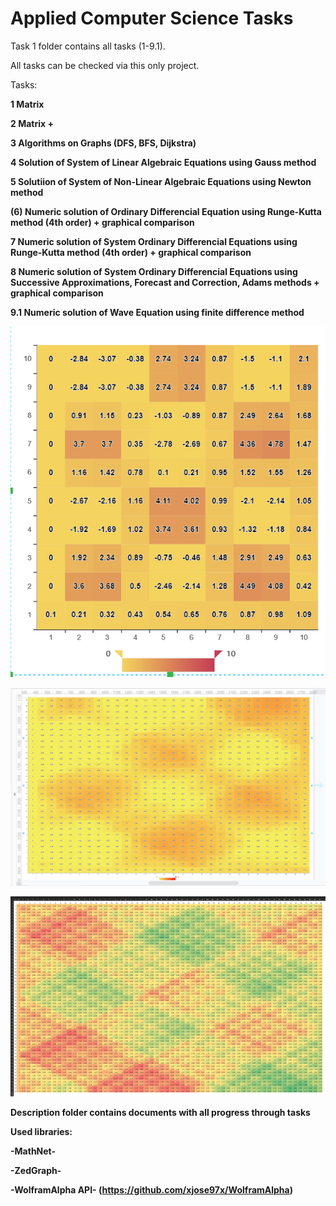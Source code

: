 # Applied Computer Science Tasks
Task 1 folder contains all tasks (1-9.1).

All tasks can be checked via this only project.

Tasks:

  <b>1 Matrix<b>
	
  <b>2 Matrix +<b>
	
  <b>3 Algorithms on Graphs (DFS, BFS, Dijkstra)<b>
	
  <b>4 Solution of System of Linear Algebraic Equations using Gauss method<b>
	
  <b>5 Solutiion of System of Non-Linear Algebraic Equations using Newton method<b>
	
  <b>(6) Numeric solution of Ordinary Differencial Equation using Runge-Kutta method (4th order) + graphical comparison<b> 
 
  <b>7  Numeric solution of System Ordinary Differencial Equations using Runge-Kutta method (4th order) + graphical comparison<b>
	
  <b>8  Numeric solution of System Ordinary Differencial Equations using Successive Approximations, Forecast and Correction, Adams methods + graphical comparison<b>
	
  <b>9.1 Numeric solution of Wave Equation using finite difference method<b>
	
![Solution1](https://github.com/Kaizer22/AppliedComputerScienceTasks/blob/master/98.PNG)

![Solution2](https://github.com/Kaizer22/AppliedComputerScienceTasks/blob/master/99.PNG)

![Solution3](https://github.com/Kaizer22/AppliedComputerScienceTasks/blob/master/112.PNG)

Description folder contains documents with all progress through tasks

Used libraries:

-MathNet-

-ZedGraph-

-WolframAlpha API- (https://github.com/xjose97x/WolframAlpha)
